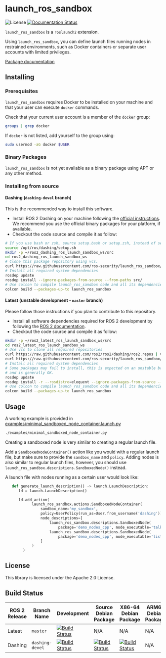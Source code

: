 # launch_ros_sandbox

![License](https://img.shields.io/github/license/ros-security/launch_ros_sandbox)
[![Documentation Status](https://readthedocs.org/projects/launch_ros_sandbox/badge/?version=latest)](https://launch_ros_sandbox.readthedocs.io/en/latest/?badge=latest)

`launch_ros_sandbox` is a `roslaunch2` extension.

Using `launch_ros_sandbox`, you can define launch files running nodes in
restrained environments, such as Docker containers or separate user accounts
with limited privileges.

[Package documentation][launch_ros_sandbox_doc]

## Installing

### Prerequisites

`launch_ros_sandbox` requires Docker to be installed on your machine and that
your user can execute `docker` commands.

Check that your current user account is a member of the `docker` group:

```bash
groups | grep docker
```

If `docker` is not listed, add yourself to the group using:

```bash
sudo usermod -aG docker $USER
```

### Binary Packages

`launch_ros_sandbox` is not yet available as a binary package using APT or
any other method.

### Installing from source

#### Dashing (`dashing-devel` branch)

This is the recommended way to install this software.

* Install ROS 2 Dashing on your machine following the
  [official instructions][ros2_dashing_setup]. We recommend you use the
  official binary packages for your platform, if available.
* Checkout the code source and compile it as follow:

```bash
# If you use bash or zsh, source setup.bash or setup.zsh, instead of setup.sh
source /opt/ros/dashing/setup.sh
mkdir -p ~/ros2_dashing_ros_launch_sandbox_ws/src
cd ros2_dashing_ros_launch_sandbox_ws
# Clone this package repository using vcs.
curl https://raw.githubusercontent.com/ros-security/launch_ros_sandbox/master/launch_ros_sandbox.dashing.repos | vcs import src/
# Install all required system dependencies
rosdep update
rosdep install --ignore-packages-from-source --from-paths src/
# Use colcon to compile launch_ros_sandbox code and all its dependencies
colcon build --packages-up-to launch_ros_sandbox
```

#### Latest (unstable development - `master` branch)

Please follow those instructions if you plan to contribute to this repository.

* Install all software dependencies required for ROS 2 development by
  following the [ROS 2 documentation][ros2_latest_setup].
* Checkout the code source and compile it as follow:

```bash
mkdir -p ~/ros2_latest_ros_launch_sandbox_ws/src
cd ros2_latest_ros_launch_sandbox_ws
# Use vcs to clone all required repositories
curl https://raw.githubusercontent.com/ros2/ros2/dashing/ros2.repos | vcs import src/
curl https://raw.githubusercontent.com/ros-security/launch_ros_sandbox/master/launch_ros_sandbox.repos | vcs import src/
# Install all required system dependencies
# Some packages may fail to install, this is expected on an unstable branch,
# and is generally OK.
rosdep update
rosdep install -r --rosdistro=eloquent --ignore-packages-from-source --from-paths src/
# Use colcon to compile launch_ros_sandbox code and all its dependencies
colcon build --packages-up-to launch_ros_sandbox
```

## Usage

A working example is provided in
[examples/minimal_sandboxed_node_container.launch.py][ex_minimal_sandboxed_node_container_launch]

```bash
./examples/minimal_sandboxed_node_container.py
```

Creating a sandboxed node is very similar to creating a regular launch file.

Add a `SandboxedNodeContainer()` action like you would with a regular launch
file, but make sure to provide the `sandbox_name` and `policy`.
Adding nodes is also similar to regular launch files, however, you should use
`launch_ros_sandbox.descriptions.SandboxedNode()` instead.

A launch file with nodes running as a certain user would look like:

```python
   def generate_launch_description() -> launch.LaunchDescription:
      ld = launch.LaunchDescription()

      ld.add_action(
            launch_ros_sandbox.actions.SandboxedNodeContainer(
                sandbox_name='my_sandbox',
                policy=UserPolicy(run_as=User.from_username('dashing')),
                node_descriptions=[
                    launch_ros_sandbox.descriptions.SandboxedNode(
                        package='demo_nodes_cpp', node_executable='talker'),
                    launch_ros_sandbox.descriptions.SandboxedNode(
                        package='demo_nodes_cpp', node_executable='listener')
                ]
            )
        )
```

## License

This library is licensed under the Apache 2.0 License.

## Build Status

| ROS 2 Release | Branch Name     | Development | Source Debian Package | X86-64 Debian Package | ARM64 Debian Package | ARMHF Debian package |
| ------------- | --------------- | ----------- | --------------------- | --------------------- | -------------------- | -------------------- |
| Latest        | `master`        | [![Build Status](https://travis-ci.com/aws-robotics/launch_ros_sandbox.svg?branch=master)](https://travis-ci.com/aws-robotics/launch_ros_sandbox) | N/A                   | N/A                   | N/A                  | N/A                  |
| Dashing       | `dashing-devel` | [![Build Status](http://build.ros2.org/buildStatus/icon?job=Ddev__launch_ros_sandbox__ubuntu_bionic_amd64)](http://build.ros2.org/job/Ddev__launch_ros_sandbox__ubuntu_bionic_amd64) | [![Build Status](http://build.ros2.org/buildStatus/icon?job=Dsrc_uB__launch_ros_sandbox__ubuntu_bionic__source)](http://build.ros2.org/job/Dsrc_uB__launch_ros_sandbox__ubuntu_bionic__source) | [![Build Status](http://build.ros2.org/buildStatus/icon?job=Dbin_uB64__launch_ros_sandbox__ubuntu_bionic_amd64__binary)](http://build.ros2.org/job/Dbin_uB64__launch_ros_sandbox__ubuntu_bionic_amd64__binary) | N/A | N/A |

[ex_minimal_sandboxed_node_container_launch]: examples/minimal_sandboxed_node_container.launch.py
[launch_ros_sandbox_doc]: https://launch_ros_sandbox.readthedocs.io
[ros2_dashing_setup]: https://index.ros.org/doc/ros2/Installation/Dashing/
[ros2_latest_setup]: https://index.ros.org/doc/ros2/Installation/Latest-Development-Setup/
